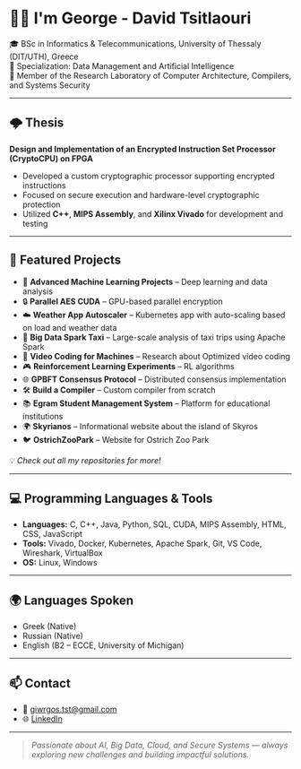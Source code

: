 # ✋🏻 I'm George - David Tsitlaouri  

🎓 BSc in Informatics & Telecommunications, University of Thessaly (DIT/UTH), Greece  
📌 Specialization: Data Management and Artificial Intelligence  
🔬 Member of the Research Laboratory of Computer Architecture, Compilers, and Systems Security  

---

## 🌩️ Thesis  
**Design and Implementation of an Encrypted Instruction Set Processor (CryptoCPU) on FPGA**  
- Developed a custom cryptographic processor supporting encrypted instructions  
- Focused on secure execution and hardware-level cryptographic protection  
- Utilized **C++**, **MIPS Assembly**, and **Xilinx Vivado** for development and testing  

---

## 🚀 Featured Projects  
- 🧠 **Advanced Machine Learning Projects** – Deep learning and data analysis  
- 🔒 **Parallel AES CUDA** – GPU-based parallel encryption  
- ☁️ **Weather App Autoscaler** – Kubernetes app with auto-scaling based on load and weather data  
- 🚕 **Big Data Spark Taxi** – Large-scale analysis of taxi trips using Apache Spark  
- 🎥 **Video Coding for Machines** – Research about Optimized video coding  
- 🎮 **Reinforcement Learning Experiments** – RL algorithms  
- 🌐 **GPBFT Consensus Protocol** – Distributed consensus implementation  
- 🛠️ **Build a Compiler** – Custom compiler from scratch  
- 📚 **Egram Student Management System** – Platform for educational institutions  
- 🌍 **Skyrianos** – Informational website about the island of Skyros  
- 🐦 **OstrichZooPark** – Website for Ostrich Zoo Park  

💡 *Check out all my repositories for more!*  

---

## 💻 Programming Languages & Tools  
- **Languages:** C, C++, Java, Python, SQL, CUDA, MIPS Assembly, HTML, CSS, JavaScript  
- **Tools:** Vivado, Docker, Kubernetes, Apache Spark, Git, VS Code, Wireshark, VirtualBox  
- **OS:** Linux, Windows  

---

## 🌍 Languages Spoken  
- Greek (Native)  
- Russian (Native)  
- English (B2 – ECCE, University of Michigan)  

---

## 📫 Contact  
- 📧 giwrgos.tst@gmail.com  
- 🌐 [LinkedIn](https://www.linkedin.com/in/giwrgostst/)  

---

> *Passionate about AI, Big Data, Cloud, and Secure Systems — always exploring new challenges and building impactful solutions.*  
